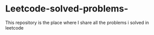 # Leetcode-solved-problems-
This repository is the place where I share all the problems i solved in leetcode
